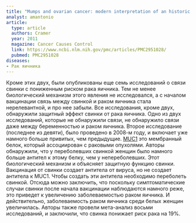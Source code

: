 ```yaml
---
title: "Mumps and ovarian cancer: modern interpretation of an historic association"
analyst: amantonio
article:
  type: article
  authors: Cramer
  year: 2011
  magazine: Cancer Causes Control
  link: https://www.ncbi.nlm.nih.gov/pmc/articles/PMC2951028/
  pubmed: PMC2951028
diseases:
- Рак яичника
---
```


Кроме этих двух, были опубликованы еще семь исследований о связи свинки с пониженным риском рака яичника. Тем не менее биологический механизм этого явления не исследовался, а с началом вакцинации связь между свинкой и раком яичника стала нерелевантной, и про нее забыли.
Все исследования, кроме двух, обнаружили защитный эффект свинки от рака яичника. Одно из двух исследований, которые не обнаружили связи, не обнаружило связи даже между беременностью и раком яичника. Второе исследование (последнее из девяти), было проведено в 2008-м году, и включает уже намного больше привитых, чем предыдущие.
[MUC1](https://ru.wikipedia.org/wiki/MUC1) это мембранный белок, который ассоциирован с раковыми опухолями. Авторы обнаружили, что у переболевших свинкой женщин было намного больше антител к этому белку, чем у непереболевших. Этот биологический механизм и объясняет защитную функцию свинки.
Вакцинация от свинки создает антитела от вируса, но не создает антитела к MUC1. Чтобы создать эти антитела необходимо переболеть свинкой. Отсюда можно заключить, что поскольку симптоматические случаи свинки после начала вакцинации наблюдаются намного реже, это приведет к увеличению заболеваемостью раком яичника. И действительно, заболеваемость раком яичника среди белых женщин увеличилась.
Авторы также провели мета-анализ восьми исследований, и заключили, что свинка понижает риск рака на 19%.
